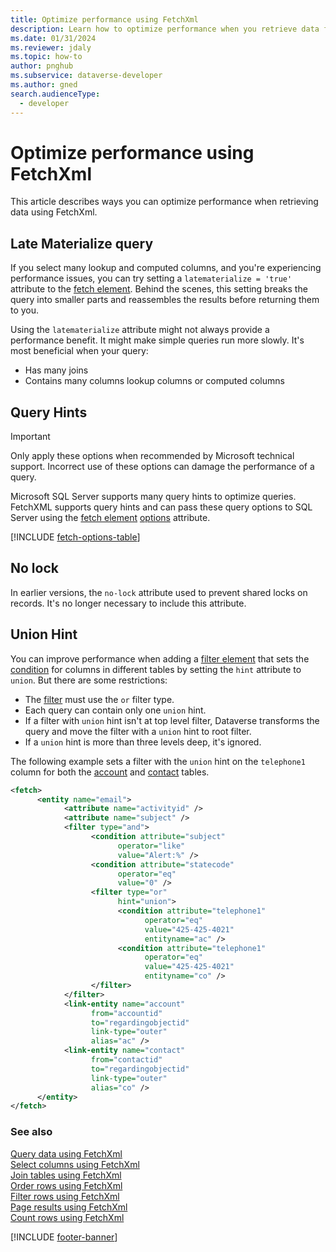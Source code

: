 ```yaml
---
title: Optimize performance using FetchXml
description: Learn how to optimize performance when you retrieve data from Microsoft Dataverse using FetchXml.
ms.date: 01/31/2024
ms.reviewer: jdaly
ms.topic: how-to
author: pnghub
ms.subservice: dataverse-developer
ms.author: gned
search.audienceType: 
  - developer
---
```

# Optimize performance using FetchXml

This article describes ways you can optimize performance when retrieving data using FetchXml.

## Late Materialize query

If you select many lookup and computed columns, and you're experiencing performance issues, you can try setting a `latematerialize = 'true'` attribute to the [fetch element](reference/fetch.md). Behind the scenes, this setting breaks the query into smaller parts and reassembles the results before returning them to you.

Using the `latematerialize` attribute might not always provide a performance benefit. It might make simple queries run more slowly. It's most beneficial when your query:

- Has many joins
- Contains many columns lookup columns or computed columns 

## Query Hints

> [!IMPORTANT]
> Only apply these options when recommended by Microsoft technical support. Incorrect use of these options can damage the performance of a query.

Microsoft SQL Server supports many query hints to optimize queries. FetchXML
supports query hints and can pass these query options to SQL Server using the [fetch element](reference/fetch.md) [options](reference/fetch.md#options) attribute.

[!INCLUDE [fetch-options-table](reference/includes/fetch-options-table.md)]


## No lock

In earlier versions, the `no-lock` attribute used to prevent shared locks on records. It's no longer necessary to include this attribute.


## Union Hint

You can improve performance when adding a [filter element](reference/filter.md) that sets the [condition](reference/condition.md) for columns in different tables by setting the `hint` attribute to `union`. But there are some restrictions:

- The [filter](reference/filter.md) must use the `or` filter type.
- Each query can contain only one `union` hint.
- If a filter with `union` hint isn't at top level filter, Dataverse transforms the query and move the filter with a `union` hint to root filter.
- If a `union` hint is more than three levels deep, it's ignored.

The following example sets a filter with the `union` hint on the `telephone1` column for both the [account](../reference/entities/account.md) and [contact](../reference/entities/contact.md) tables.

```xml
<fetch>
      <entity name="email">
            <attribute name="activityid" />
            <attribute name="subject" />
            <filter type="and">
                  <condition attribute="subject"
                        operator="like"
                        value="Alert:%" />
                  <condition attribute="statecode"
                        operator="eq"
                        value="0" />
                  <filter type="or"
                        hint="union">
                        <condition attribute="telephone1"
                              operator="eq"
                              value="425-425-4021"
                              entityname="ac" />
                        <condition attribute="telephone1"
                              operator="eq"
                              value="425-425-4021"
                              entityname="co" />
                  </filter>
            </filter>
            <link-entity name="account"
                  from="accountid"
                  to="regardingobjectid"
                  link-type="outer"
                  alias="ac" />
            <link-entity name="contact"
                  from="contactid"
                  to="regardingobjectid"
                  link-type="outer"
                  alias="co" />
      </entity>
</fetch>
```

<!-- TODO: Include other sections for more performance optimization capabilities and best practices. -->



### See also

[Query data using FetchXml](overview.md)  
[Select columns using FetchXml](select-columns.md)  
[Join tables using FetchXml](join-tables.md)  
[Order rows using FetchXml](order-rows.md)  
[Filter rows using FetchXml](filter-rows.md)  
[Page results using FetchXml](page-results.md)  
[Count rows using FetchXml](count-rows.md)

[!INCLUDE [footer-banner](../../../includes/footer-banner.md)]

